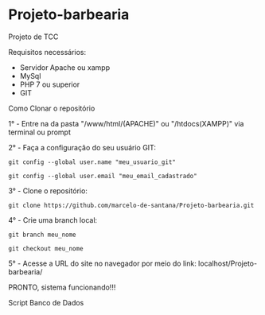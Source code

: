 # Projeto-barbearia
Projeto de TCC

Requisitos necessários:
- Servidor Apache ou xampp
- MySql
- PHP 7 ou superior
- GIT

Como Clonar o repositório

1° - Entre na da pasta "/www/html/(APACHE)" ou "/htdocs(XAMPP)" via terminal ou prompt

2° - Faça a configuração do seu usuário GIT:

    git config --global user.name "meu_usuario_git"
  
    git config --global user.email "meu_email_cadastrado"
  
3° - Clone o repositório:
  
    git clone https://github.com/marcelo-de-santana/Projeto-barbearia.git

4° - Crie uma branch local:
  
    git branch meu_nome
  
    git checkout meu_nome

5° - Acesse a URL do site no navegador por meio do link: localhost/Projeto-barbearia/


PRONTO, sistema funcionando!!!

Script Banco de Dados
